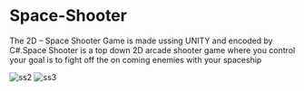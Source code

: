 # Space-Shooter

The 2D – Space Shooter Game is made ussing UNITY and encoded by
C#.Space Shooter is a top down 2D arcade shooter game where you
control your goal is to fight off the on coming enemies with your
spaceship

![ss2](https://user-images.githubusercontent.com/46424677/98868477-32beee00-2496-11eb-9332-f6ca50ef9b6e.png)
![ss3](https://user-images.githubusercontent.com/46424677/98868493-3b172900-2496-11eb-925e-62e077459f72.jpg)

